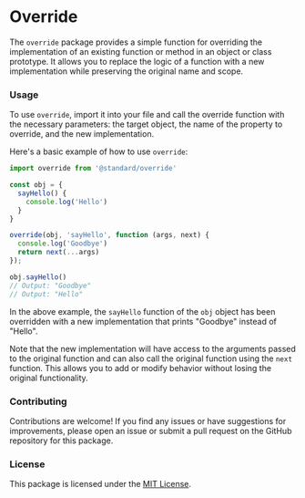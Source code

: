 # Override

The `override` package provides a simple function for overriding the implementation of an existing function or method in an object or class prototype. It allows you to replace the logic of a function with a new implementation while preserving the original name and scope.

### Usage

To use `override`, import it into your file and call the override function with the necessary parameters: the target object, the name of the property to override, and the new implementation.

Here's a basic example of how to use `override`:

```js
import override from '@standard/override'

const obj = {
  sayHello() {
    console.log('Hello')
  }
}

override(obj, 'sayHello', function (args, next) {
  console.log('Goodbye')
  return next(...args)
});

obj.sayHello()
// Output: "Goodbye"
// Output: "Hello"
```

In the above example, the `sayHello` function of the `obj` object has been overridden with a new implementation that prints "Goodbye" instead of "Hello".

Note that the new implementation will have access to the arguments passed to the original function and can also call the original function using the `next` function. This allows you to add or modify behavior without losing the original functionality.

### Contributing

Contributions are welcome! If you find any issues or have suggestions for improvements, please open an issue or submit a pull request on the GitHub repository for this package.

### License

This package is licensed under the [MIT License](https://opensource.org/licenses/MIT).

